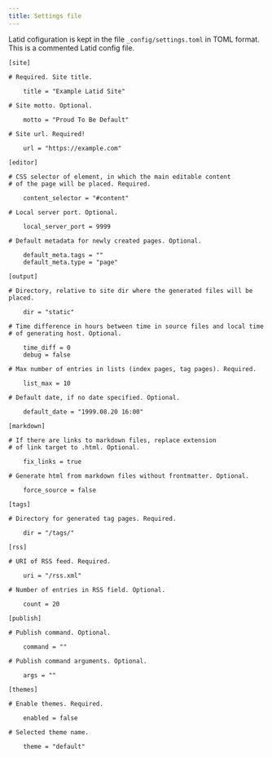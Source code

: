 ```yaml
---
title: Settings file
---
```


Latid cofiguration is kept in the file `_config/settings.toml` in TOML
format. This is a commented Latid config file. 

    [site]
    
    # Required. Site title.
    
        title = "Example Latid Site"
        
    # Site motto. Optional.
    
        motto = "Proud To Be Default"
    
    # Site url. Required!
    
        url = "https://example.com"

    [editor]
    
    # CSS selector of element, in which the main editable content 
    # of the page will be placed. Required.
    
        content_selector = "#content"
    
    # Local server port. Optional.
    
        local_server_port = 9999
    
    # Default metadata for newly created pages. Optional.
    
        default_meta.tags = "" 
        default_meta.type = "page"

    [output]

    # Directory, relative to site dir where the generated files will be placed.
    
        dir = "static"

    # Time difference in hours between time in source files and local time
    # of generating host. Optional.
    
        time_diff = 0
        debug = false

    # Max number of entries in lists (index pages, tag pages). Required.
    
        list_max = 10

    # Default date, if no date specified. Optional.
    
        default_date = "1999.08.20 16:00"

    [markdown]
    
    # If there are links to markdown files, replace extension 
    # of link target to .html. Optional.
    
        fix_links = true 
    
    # Generate html from markdown files without frontmatter. Optional.
    
        force_source = false

    [tags]
    
    # Directory for generated tag pages. Required.
    
        dir = "/tags/"

    [rss]
    
    # URI of RSS feed. Required.
    
        uri = "/rss.xml"
    
    # Number of entries in RSS field. Optional.
    
        count = 20

    [publish]
    
    # Publish command. Optional.  
    
        command = ""
    
    # Publish command arguments. Optional.
    
        args = ""

    [themes]
    
    # Enable themes. Required.
    
        enabled = false
    
    # Selected theme name. 
    
        theme = "default"


